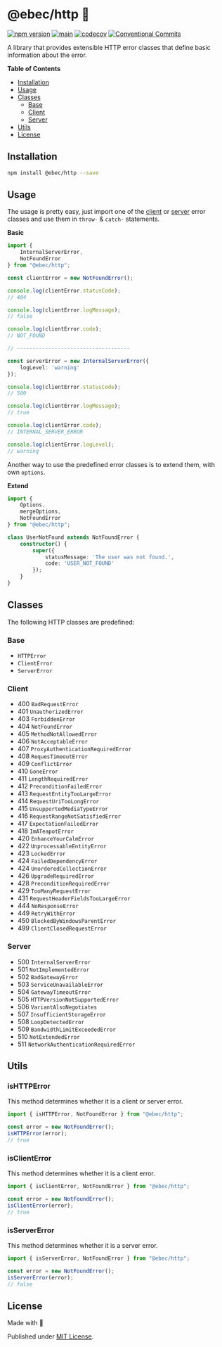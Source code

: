 # @ebec/http 🥁

[![npm version](https://badge.fury.io/js/@ebec%2Fhttp.svg)](https://badge.fury.io/js/@ebec%2Fhttp)
[![main](https://github.com/Tada5hi/ebec/actions/workflows/main.yml/badge.svg)](https://github.com/Tada5hi/ebec/actions/workflows/main.yml)
[![codecov](https://codecov.io/gh/tada5hi/ebec/branch/master/graph/badge.svg?token=HLHCWI3VO1)](https://codecov.io/gh/tada5hi/ebec)
[![Conventional Commits](https://img.shields.io/badge/Conventional%20Commits-1.0.0-%23FE5196?logo=conventionalcommits&logoColor=white)](https://conventionalcommits.org)

A library that provides extensible HTTP error classes that define basic information about the error.

**Table of Contents**

- [Installation](#installation)
- [Usage](#usage)
- [Classes](#classes)
  - [Base](#base) 
  - [Client](#client)
  - [Server](#server)
- [Utils](#utils)
- [License](#license)

## Installation

```bash
npm install @ebec/http --save
```

## Usage

The usage is pretty easy, just import one of the [client](#client) or [server](#server) error classes and use them
in `throw-` & `catch-` statements.

**Basic**
```typescript
import {
    InternalServerError,
    NotFoundError
} from "@ebec/http";

const clientError = new NotFoundError();

console.log(clientError.statusCode);
// 404

console.log(clientError.logMessage);
// false

console.log(clientError.code);
// NOT_FOUND

// ------------------------------------

const serverError = new InternalServerError({
    logLevel: 'warning'
});

console.log(clientError.statusCode);
// 500

console.log(clientError.logMessage);
// true

console.log(clientError.code);
// INTERNAL_SERVER_ERROR

console.log(clientError.logLevel);
// warning
```

Another way to use the predefined error classes is to extend them,
with own `options`.

**Extend**

```typescript
import {
    Options,
    mergeOptions,
    NotFoundError
} from "@ebec/http";

class UserNotFound extends NotFoundError {
    constructor() {
        super({
            statusMessage: 'The user was not found.',
            code: 'USER_NOT_FOUND'
        });
    }
}
```

## Classes

The following HTTP classes are predefined:

### Base

- `HTTPError`
- `ClientError`
- `ServerError`

### Client

- 400 `BadRequestError`
- 401 `UnauthorizedError`
- 403 `ForbiddenError`
- 404 `NotFoundError`
- 405 `MethodNotAllowedError`
- 406 `NotAcceptableError`
- 407 `ProxyAuthenticationRequiredError`
- 408 `RequesTimeoutError`
- 409 `ConflictError`
- 410 `GoneError`
- 411 `LengthRequiredError`
- 412 `PreconditionFailedError`
- 413 `RequestEntityTooLargeError`
- 414 `RequestUriTooLongError`
- 415 `UnsupportedMediaTypeError`
- 416 `RequestRangeNotSatisfiedError`
- 417 `ExpectationFailedError`
- 418 `ImATeapotError`
- 420 `EnhanceYourCalmError`
- 422 `UnprocessableEntityError`
- 423 `LockedError`
- 424 `FailedDependencyError`
- 424 `UnorderedCollectionError`
- 426 `UpgradeRequiredError`
- 428 `PreconditionRequiredError`
- 429 `TooManyRequestError`
- 431 `RequestHeaderFieldsTooLargeError`
- 444 `NoResponseError`
- 449 `RetryWithError`
- 450 `BlockedByWindowsParentError`
- 499 `ClientClosedRequestError`

### Server

- 500 `InternalServerError`
- 501 `NotImplementedError`
- 502 `BadGatewayError`
- 503 `ServiceUnavailableError`
- 504 `GatewayTimeoutError`
- 505 `HTTPVersionNotSupportedError`
- 506 `VariantAlsoNegotiates`
- 507 `InsufficientStorageError`
- 508 `LoopDetectedError`
- 509 `BandwidthLimitExceededError`
- 510 `NotExtendedError`
- 511 `NetworkAuthenticationRequiredError`

## Utils

### isHTTPError

This method determines whether it is a client or server error.

```typescript
import { isHTTPError, NotFoundError } from "@ebec/http";

const error = new NotFoundError();
isHTTPError(error);
// true
```

### isClientError

This method determines whether it is a client error.

```typescript
import { isClientError, NotFoundError } from "@ebec/http";

const error = new NotFoundError();
isClientError(error);
// true
```

### isServerError

This method determines whether it is a server error.

```typescript
import { isServerError, NotFoundError } from "@ebec/http";

const error = new NotFoundError();
isServerError(error);
// false
```

## License

Made with 💚

Published under [MIT License](./LICENSE).
